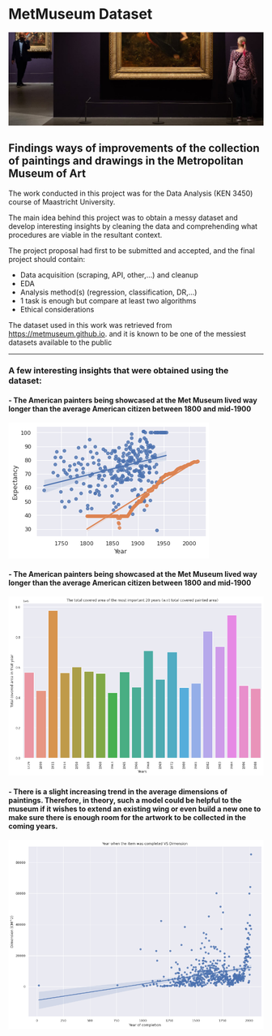 # MetMuseum Dataset 

![Screenshot](14delacroix1-sub-superJumbo_edited.png)

## Findings ways of improvements of the collection of paintings and drawings in the Metropolitan Museum of Art 

The work conducted in this project was for the Data Analysis (KEN 3450) course of Maastricht University.

The main idea behind this project was to obtain a messy dataset and develop interesting insights by cleaning the data and comprehending what procedures are viable in the resultant context.

The project proposal had first to be submitted and accepted, and the final project should contain:
- Data acquisition (scraping, API, other,...) and cleanup
- EDA
- Analysis method(s) (regression, classification, DR,...)
- 1 task is enough but compare at least two algorithms 
- Ethical considerations


The dataset used in this work was retrieved from https://metmuseum.github.io. and it is known to be one of the messiest datasets available to the public

---

### A few interesting insights that were obtained using the dataset:

#### - The American painters being showcased at the Met Museum lived way longer than the average American citizen between 1800 and mid-1900
![Screenshot](life_expectancy.png)


#### - The American painters being showcased at the Met Museum lived way longer than the average American citizen between 1800 and mid-1900
![Screenshot](most_covered_20_years.png)


#### - There is a slight increasing trend in the average dimensions of paintings. Therefore, in theory, such a model could be helpful to the museum if it wishes to extend an existing wing or even build a new one to make sure there is enough room for the artwork to be collected in the coming years.
![Screenshot](increasing_trend.png)
